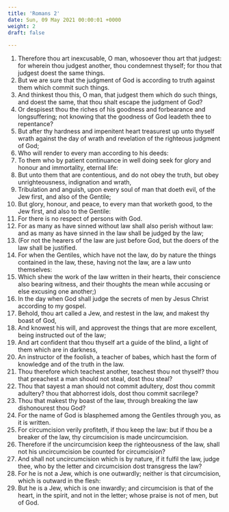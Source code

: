```yaml
---
title: 'Romans 2'
date: Sun, 09 May 2021 00:00:01 +0000
weight: 2
draft: false
  
---
```


1. Therefore thou art inexcusable, O man, whosoever thou art that judgest: for wherein thou judgest another, thou condemnest thyself; for thou that judgest doest the same things.
2. But we are sure that the judgment of God is according to truth against them which commit such things.
3. And thinkest thou this, O man, that judgest them which do such things, and doest the same, that thou shalt escape the judgment of God?
4. Or despisest thou the riches of his goodness and forbearance and longsuffering; not knowing that the goodness of God leadeth thee to repentance?
5. But after thy hardness and impenitent heart treasurest up unto thyself wrath against the day of wrath and revelation of the righteous judgment of God;
6. Who will render to every man according to his deeds:
7. To them who by patient continuance in well doing seek for glory and honour and immortality, eternal life:
8. But unto them that are contentious, and do not obey the truth, but obey unrighteousness, indignation and wrath,
9. Tribulation and anguish, upon every soul of man that doeth evil, of the Jew first, and also of the Gentile;
10. But glory, honour, and peace, to every man that worketh good, to the Jew first, and also to the Gentile:
11. For there is no respect of persons with God.
12. For as many as have sinned without law shall also perish without law: and as many as have sinned in the law shall be judged by the law;
13. (For not the hearers of the law are just before God, but the doers of the law shall be justified.
14. For when the Gentiles, which have not the law, do by nature the things contained in the law, these, having not the law, are a law unto themselves:
15. Which shew the work of the law written in their hearts, their conscience also bearing witness, and their thoughts the mean while accusing or else excusing one another;)
16. In the day when God shall judge the secrets of men by Jesus Christ according to my gospel.
17. Behold, thou art called a Jew, and restest in the law, and makest thy boast of God,
18. And knowest his will, and approvest the things that are more excellent, being instructed out of the law;
19. And art confident that thou thyself art a guide of the blind, a light of them which are in darkness,
20. An instructor of the foolish, a teacher of babes, which hast the form of knowledge and of the truth in the law.
21. Thou therefore which teachest another, teachest thou not thyself? thou that preachest a man should not steal, dost thou steal?
22. Thou that sayest a man should not commit adultery, dost thou commit adultery? thou that abhorrest idols, dost thou commit sacrilege?
23. Thou that makest thy boast of the law, through breaking the law dishonourest thou God?
24. For the name of God is blasphemed among the Gentiles through you, as it is written.
25. For circumcision verily profiteth, if thou keep the law: but if thou be a breaker of the law, thy circumcision is made uncircumcision.
26. Therefore if the uncircumcision keep the righteousness of the law, shall not his uncircumcision be counted for circumcision?
27. And shall not uncircumcision which is by nature, if it fulfil the law, judge thee, who by the letter and circumcision dost transgress the law?
28. For he is not a Jew, which is one outwardly; neither is that circumcision, which is outward in the flesh:
29. But he is a Jew, which is one inwardly; and circumcision is that of the heart, in the spirit, and not in the letter; whose praise is not of men, but of God.
